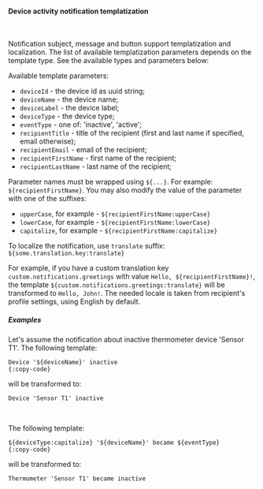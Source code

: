 #### Device activity notification templatization

<div class="divider"></div>
<br/>

Notification subject, message and button support templatization and localization.
The list of available templatization parameters depends on the template type.
See the available types and parameters below:

Available template parameters:

* `deviceId` - the device id as uuid string;
* `deviceName` - the device name;
* `deviceLabel` - the device label;
* `deviceType` - the device type;
* `eventType` - one of: 'inactive', 'active';
* `recipientTitle` - title of the recipient (first and last name if specified, email otherwise);
* `recipientEmail` - email of the recipient;
* `recipientFirstName` - first name of the recipient;
* `recipientLastName` - last name of the recipient;

Parameter names must be wrapped using `${...}`. For example: `${recipientFirstName}`.
You may also modify the value of the parameter with one of the suffixes:

* `upperCase`, for example - `${recipientFirstName:upperCase}`
* `lowerCase`, for example - `${recipientFirstName:lowerCase}`
* `capitalize`, for example - `${recipientFirstName:capitalize}`

To localize the notification, use `translate` suffix: `${some.translation.key:translate}`

For example, if you have a custom translation key `custom.notifications.greetings` with value `Hello, ${recipientFirstName}!`, the template
`${custom.notifications.greetings:translate}` will be transformed to `Hello, John!`. 
The needed locale is taken from recipient's profile settings, using English by default.


<div class="divider"></div>

##### Examples

Let's assume the notification about inactive thermometer device 'Sensor T1'.
The following template:

```text
Device '${deviceName}' inactive
{:copy-code}
```

will be transformed to:

```text
Device 'Sensor T1' inactive
```

<br/>

The following template:

```text
${deviceType:capitalize} '${deviceName}' became ${eventType}
{:copy-code}
```

will be transformed to:

```text
Thermometer 'Sensor T1' became inactive
```

<br>
<br>
